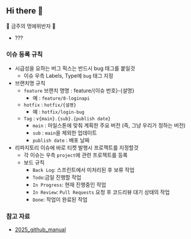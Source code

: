 ## Hi there 👋

🎉 금주의 멍에위반자 🎉
- ???

### 이슈 등록 규칙
- 시급성을 요하는 버그 픽스는 반드시 bug 태그를 붙일것
    - 이슈 우측 Labels, Type에 `bug` 태그 지정
- 브랜치명 규칙
    - `feature` 브랜치 명명 : feature/{이슈 번호}-{설명}
        - 예 : `feature/8-loginapi`
    - `hotfix` : `hotfix/{설명}`
        - 예 : `hotfix/login-bug`
    - `Tag` : `v{main}.{sub}.{publish date}`
        - `main` : 마일스톤에 맞춰 계획한 주요 버전 (즉, 그냥 우리가 정하는 버전)
        - `sub` : `main`을 제외한 업데이트
        - `publish date` : 배포 날짜
- 리파지토리 이슈에 바로 티켓 발행시 프로젝트를 지정할것
    - 각 이슈는 우측 `project`에 관련 프로젝트를 등록
    - 보드 규칙
        - `Back Log`: 스프린트에서 미처리된 후 보류 작업
        - `Todo`:금일 진행할 작업
        - `In Progress`: 현재 진행중인 작업
        - `In Review`: `Pull Requests` 요청 후 코드리뷰 대기 상태의 작업
        - `Done`: 작업이 완료된 작업

<!--

**Here are some ideas to get you started:**

🙋‍♀️ A short introduction - what is your organization all about?
🌈 Contribution guidelines - how can the community get involved?
👩‍💻 Useful resources - where can the community find your docs? Is there anything else the community should know?
🍿 Fun facts - what does your team eat for breakfast?
🧙 Remember, you can do mighty things with the power of [Markdown](https://docs.github.com/github/writing-on-github/getting-started-with-writing-and-formatting-on-github/basic-writing-and-formatting-syntax)
-->

### 참고 자료
- [2025_github_manual](https://docs.google.com/presentation/d/12ocGT_ue8O5GTiGqshKLuH6yaTOry9F4/edit?slide=id.p8#slide=id.p8)
